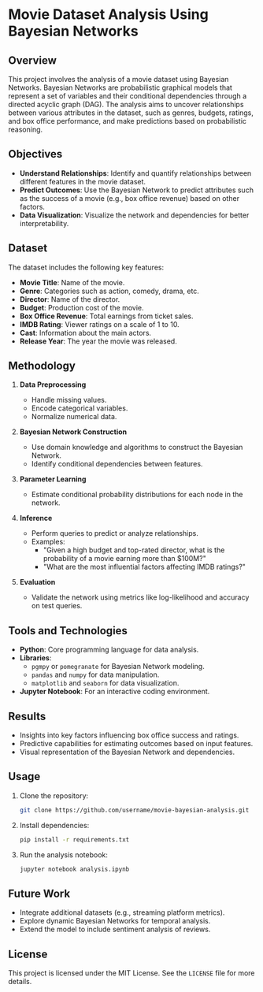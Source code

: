 # Movie Dataset Analysis Using Bayesian Networks

## Overview

This project involves the analysis of a movie dataset using Bayesian Networks. Bayesian Networks are probabilistic graphical models that represent a set of variables and their conditional dependencies through a directed acyclic graph (DAG). The analysis aims to uncover relationships between various attributes in the dataset, such as genres, budgets, ratings, and box office performance, and make predictions based on probabilistic reasoning.

## Objectives

- **Understand Relationships**: Identify and quantify relationships between different features in the movie dataset.
- **Predict Outcomes**: Use the Bayesian Network to predict attributes such as the success of a movie (e.g., box office revenue) based on other factors.
- **Data Visualization**: Visualize the network and dependencies for better interpretability.

## Dataset

The dataset includes the following key features:

- **Movie Title**: Name of the movie.
- **Genre**: Categories such as action, comedy, drama, etc.
- **Director**: Name of the director.
- **Budget**: Production cost of the movie.
- **Box Office Revenue**: Total earnings from ticket sales.
- **IMDB Rating**: Viewer ratings on a scale of 1 to 10.
- **Cast**: Information about the main actors.
- **Release Year**: The year the movie was released.

## Methodology

1. **Data Preprocessing**

   - Handle missing values.
   - Encode categorical variables.
   - Normalize numerical data.

2. **Bayesian Network Construction**

   - Use domain knowledge and algorithms to construct the Bayesian Network.
   - Identify conditional dependencies between features.

3. **Parameter Learning**

   - Estimate conditional probability distributions for each node in the network.

4. **Inference**

   - Perform queries to predict or analyze relationships.
   - Examples:
     - "Given a high budget and top-rated director, what is the probability of a movie earning more than \$100M?"
     - "What are the most influential factors affecting IMDB ratings?"

5. **Evaluation**

   - Validate the network using metrics like log-likelihood and accuracy on test queries.

## Tools and Technologies

- **Python**: Core programming language for data analysis.
- **Libraries**:
  - `pgmpy` or `pomegranate` for Bayesian Network modeling.
  - `pandas` and `numpy` for data manipulation.
  - `matplotlib` and `seaborn` for data visualization.
- **Jupyter Notebook**: For an interactive coding environment.

## Results

- Insights into key factors influencing box office success and ratings.
- Predictive capabilities for estimating outcomes based on input features.
- Visual representation of the Bayesian Network and dependencies.

## Usage

1. Clone the repository:
   ```bash
   git clone https://github.com/username/movie-bayesian-analysis.git
   ```
2. Install dependencies:
   ```bash
   pip install -r requirements.txt
   ```
3. Run the analysis notebook:
   ```bash
   jupyter notebook analysis.ipynb
   ```

## Future Work

- Integrate additional datasets (e.g., streaming platform metrics).
- Explore dynamic Bayesian Networks for temporal analysis.
- Extend the model to include sentiment analysis of reviews.

## License

This project is licensed under the MIT License. See the `LICENSE` file for more details.

